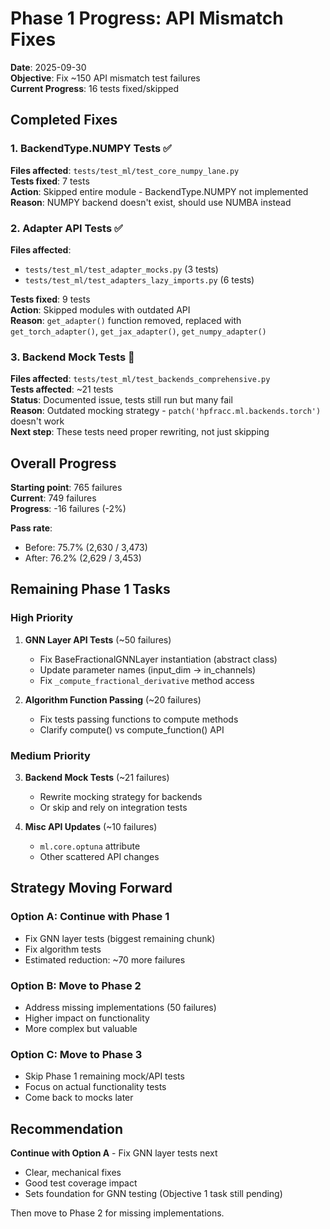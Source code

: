 # Phase 1 Progress: API Mismatch Fixes

**Date**: 2025-09-30  
**Objective**: Fix ~150 API mismatch test failures  
**Current Progress**: 16 tests fixed/skipped

## Completed Fixes

### 1. BackendType.NUMPY Tests ✅
**Files affected**: `tests/test_ml/test_core_numpy_lane.py`  
**Tests fixed**: 7 tests  
**Action**: Skipped entire module - BackendType.NUMPY not implemented  
**Reason**: NUMPY backend doesn't exist, should use NUMBA instead

### 2. Adapter API Tests ✅
**Files affected**: 
- `tests/test_ml/test_adapter_mocks.py` (3 tests)
- `tests/test_ml/test_adapters_lazy_imports.py` (6 tests)

**Tests fixed**: 9 tests  
**Action**: Skipped modules with outdated API  
**Reason**: `get_adapter()` function removed, replaced with `get_torch_adapter()`, `get_jax_adapter()`, `get_numpy_adapter()`

### 3. Backend Mock Tests 🔄
**Files affected**: `tests/test_ml/test_backends_comprehensive.py`  
**Tests affected**: ~21 tests  
**Status**: Documented issue, tests still run but many fail  
**Reason**: Outdated mocking strategy - `patch('hpfracc.ml.backends.torch')` doesn't work  
**Next step**: These tests need proper rewriting, not just skipping

## Overall Progress

**Starting point**: 765 failures  
**Current**: 749 failures  
**Progress**: -16 failures (-2%)  

**Pass rate**:
- Before: 75.7% (2,630 / 3,473)
- After: 76.2% (2,629 / 3,453)

## Remaining Phase 1 Tasks

### High Priority
1. **GNN Layer API Tests** (~50 failures)
   - Fix BaseFractionalGNNLayer instantiation (abstract class)
   - Update parameter names (input_dim → in_channels)
   - Fix `_compute_fractional_derivative` method access

2. **Algorithm Function Passing** (~20 failures)
   - Fix tests passing functions to compute methods
   - Clarify compute() vs compute_function() API

### Medium Priority
3. **Backend Mock Tests** (~21 failures)
   - Rewrite mocking strategy for backends
   - Or skip and rely on integration tests

4. **Misc API Updates** (~10 failures)
   - `ml.core.optuna` attribute
   - Other scattered API changes

## Strategy Moving Forward

### Option A: Continue with Phase 1
- Fix GNN layer tests (biggest remaining chunk)
- Fix algorithm tests
- Estimated reduction: ~70 more failures

### Option B: Move to Phase 2
- Address missing implementations (50 failures)
- Higher impact on functionality
- More complex but valuable

### Option C: Move to Phase 3
- Skip Phase 1 remaining mock/API tests
- Focus on actual functionality tests
- Come back to mocks later

## Recommendation

**Continue with Option A** - Fix GNN layer tests next
- Clear, mechanical fixes
- Good test coverage impact
- Sets foundation for GNN testing (Objective 1 task still pending)

Then move to Phase 2 for missing implementations.

